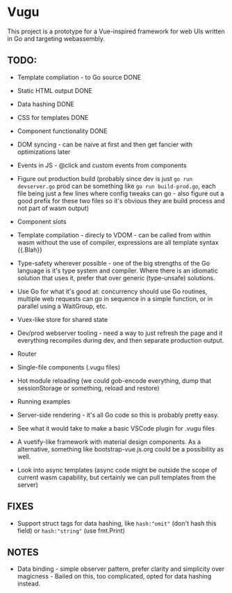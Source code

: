 # Vugu

This project is a prototype for a Vue-inspired framework for web UIs written in Go and targeting webassembly.

## TODO:

* Template compliation - to Go source DONE
* Static HTML output DONE
* Data hashing DONE
* CSS for templates DONE
* Component functionality DONE
* DOM syncing - can be naive at first and then get fancier with optimizations later
* Events in JS - @click and custom events from components
* Figure out production build (probably since dev is just `go run devserver.go` prod can be something like `go run build-prod.go`, each file being just a few lines where config tweaks can go - also figure out a good prefix for these two files so it's obvious they are build process and not part of wasm output)

* Component slots
* Template compilation - direcly to VDOM - can be called from within wasm without the use of compiler, expressions are all template syntax {{.Blah}}
* Type-safety wherever possible - one of the big strengths of the Go language is it's type system and compiler.  Where there is an idiomatic solution that uses it, prefer that over generic (type-unsafe) solutions.
* Use Go for what it's good at: concurrency should use Go routines, multiple web requests can go in sequence in a simple function, or in parallel using a WaitGroup, etc.
* Vuex-like store for shared state
* Dev/prod webserver tooling - need a way to just refresh the page and it everything recompiles during dev, and then separate production output.
* Router
* Single-file components (.vugu files)
* Hot module reloading (we could gob-encode everything, dump that sessionStorage or something, reload and restore)
* Running examples
* Server-side rendering - it's all Go code so this is probably pretty easy.
* See what it would take to make a basic VSCode plugin for .vugu files
* A vuetify-like framework with material design components.  As a alternative, something like bootstrap-vue.js.org could be a possibility as well.
* Look into async templates (async code might be outside the scope of current wasm capability, but certainly we can pull templates from the server)

## FIXES

* Support struct tags for data hashing, like `hash:"omit"` (don't hash this field) or `hash:"string"` (use fmt.Print)

## NOTES

* Data binding - simple observer pattern, prefer clarity and simplicity over magicness - Bailed on this, too complicated, opted for data hashing instead.
